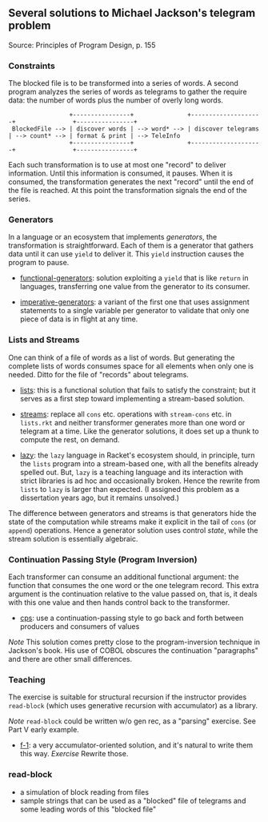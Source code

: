 
## Several solutions to Michael Jackson's telegram problem

Source: Principles of Program Design, p. 155

### Constraints

The blocked file is to be transformed into a series of words. A second
program analyzes the series of words as telegrams to gather the
require data: the number of words plus the number of overly long
words.

```
                 +----------------+               +--------------------+                +----------------+
 BlockedFile --> | discover words | --> word* --> | discover telegrams | --> count* --> | format & print | --> TeleInfo
                 +----------------+               +--------------------+                +----------------+
```

Each such transformation is to use at most one "record" to deliver
information. Until this information is consumed, it pauses. When it is
consumed, the transformation generates the next "record" until the end
of the file is reached. At this point the transformation signals the
end of the series.

### Generators

In a language or an ecosystem that implements _generators_, the
transformation is straightforward. Each of them is a generator that
gathers data until it can use `yield` to deliver it. This `yield`
instruction causes the program to pause. 

- [functional-generators](functional-generators.rkt): solution
  exploiting a `yield` that is like `return` in languages,
  transferring one value from the generator to its consumer.

- [imperative-generators](imperative-generators.rkt): a variant of the
  first one that uses assignment statements to a single variable per
  generator to validate that only one piece of data is in flight at
  any time.

### Lists and Streams

One can think of a file of words as a list of words. But generating
the complete lists of words consumes space for all elements when only
one is needed. Ditto for the file of "records" about telegrams.

- [lists](list.rkt): this is a functional solution that fails to
  satisfy the constraint; but it serves as a first step toward
  implementing a stream-based solution.

- [streams](streams.rkt): replace all `cons` etc. operations with
  `stream-cons` etc. in `lists.rkt` and neither transformer generates
  more than one word or telegram at a time. Like the generator
  solutions, it does set up a thunk to compute the rest, on demand.

- [lazy](lazy.rkt): the `lazy` language in Racket's ecosystem should,
  in principle, turn the `lists` program into a stream-based one,
  with all the benefits already spelled out. But, `lazy` is a teaching
  language and its interaction with strict libraries is ad hoc and
  occasionally broken. Hence the rewrite from `lists` to `lazy` is
  larger than expected. (I assigned this problem as a dissertation
  years ago, but it remains unsolved.) 


The difference between generators and streams is that generators hide
the state of the computation while streams make it explicit in the
tail of `cons` (or `append`) operations. Hence a generator solution
uses control _state_, while the stream solution is essentially
algebraic. 

### Continuation Passing Style (Program Inversion)

Each transformer can consume an additional functional argument: the
function that consumes the one word or the one telegram record. This
extra argument is the continuation relative to the value passed on,
that is, it deals with this one value and then hands control back to
the transformer. 


- [cps](cps.rkt): use a continuation-passing style to go back and
  forth between producers and consumers of values 

*Note* This solution comes pretty close to the program-inversion
 technique in Jackson's book. His use of COBOL obscures the
 continuation "paragraphs" and there are other small differences.

### Teaching

The exercise is suitable for structural recursion if the instructor
provides `read-block` (which uses generative recursion with
accumulator) as a library.

*Note* `read-block` could be written w/o gen rec, as a "parsing"
exercise. See Part V early example.

- [f-1](f-1.rkt): a very accumulator-oriented solution, and it's
  natural to write them this way. *Exercise* Rewrite those. 

### read-block

- a simulation of block reading from files 
- sample strings that can be used as a "blocked" file of telegrams
  and some leading words of this "blocked file"
